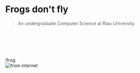 # **Frogs don't fly**
  
> An undergraduate Computer Science at Riau University. 
 
&nbsp;  
&nbsp;  
&nbsp;  
&nbsp;  
&nbsp;  
!frog  
![from internet](https://us.123rf.com/450wm/kohanova/kohanova1811/kohanova181100108/113058780-portrait-of-highland-straight-fluffy-cat-with-long-hair-and-round-sunglasses-fashion-style-cool-anim.jpg?ver=6)
